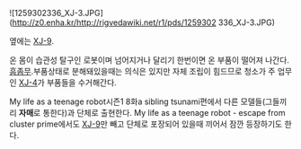 ![1259302336_XJ-3.JPG](http://z0.enha.kr/http://rigvedawiki.net/r1/pds/1259302
336_XJ-3.JPG)

  
옆에는 [XJ-9](XJ-9.md).

온 몸이 습관성 탈구인 로봇이며 넘어지거나 달리기 한번이면 온 부품이 떨어져 나간다.
[흠좀무](%ED%9D%A0%EC%A2%80%EB%AC%B4.md).부품상태로 분해돼있을때는 의식은 있지만 자체 조립이 힘드므로 청소가
주 업무인 [XJ-4](XJ-4.md)가 부품들을 수거해간다.

My life as a teenage robot시즌1 8화a sibling tsunami편에서 다른 모델들(그들끼리 **자매**로 통한다)과
단체로 출현한다. My life as a teenage robot - escape from cluster prime에서도
[XJ-9](XJ-9.md)만 빼고 단체로 포장되어 있을때 끼어서 잠깐 등장하기도 한다.

